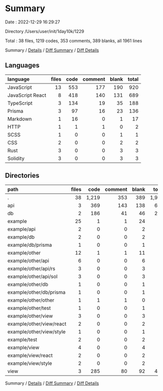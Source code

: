 # Summary

Date : 2022-12-29 16:29:27

Directory /Users/user/init/1day10k/1229

Total : 38 files,  1219 codes, 353 comments, 389 blanks, all 1961 lines

Summary / [Details](details.md) / [Diff Summary](diff.md) / [Diff Details](diff-details.md)

## Languages
| language | files | code | comment | blank | total |
| :--- | ---: | ---: | ---: | ---: | ---: |
| JavaScript | 13 | 553 | 177 | 190 | 920 |
| JavaScript React | 8 | 418 | 140 | 131 | 689 |
| TypeScript | 3 | 134 | 19 | 35 | 188 |
| Prisma | 3 | 97 | 16 | 23 | 136 |
| Markdown | 1 | 16 | 0 | 1 | 17 |
| HTTP | 1 | 1 | 1 | 0 | 2 |
| SCSS | 1 | 0 | 0 | 1 | 1 |
| CSS | 2 | 0 | 0 | 2 | 2 |
| Rust | 3 | 0 | 0 | 3 | 3 |
| Solidity | 3 | 0 | 0 | 3 | 3 |

## Directories
| path | files | code | comment | blank | total |
| :--- | ---: | ---: | ---: | ---: | ---: |
| . | 38 | 1,219 | 353 | 389 | 1,961 |
| api | 3 | 369 | 143 | 138 | 650 |
| db | 2 | 186 | 41 | 46 | 273 |
| example | 25 | 1 | 1 | 24 | 26 |
| example/api | 2 | 0 | 0 | 2 | 2 |
| example/db | 2 | 0 | 0 | 2 | 2 |
| example/db/prisma | 1 | 0 | 0 | 1 | 1 |
| example/other | 12 | 1 | 1 | 11 | 13 |
| example/other/api | 6 | 0 | 0 | 6 | 6 |
| example/other/api/rs | 3 | 0 | 0 | 3 | 3 |
| example/other/api/sol | 3 | 0 | 0 | 3 | 3 |
| example/other/db | 1 | 0 | 0 | 1 | 1 |
| example/other/db/prisma | 1 | 0 | 0 | 1 | 1 |
| example/other/other | 1 | 1 | 1 | 0 | 2 |
| example/other/test | 1 | 0 | 0 | 1 | 1 |
| example/other/view | 3 | 0 | 0 | 3 | 3 |
| example/other/view/react | 2 | 0 | 0 | 2 | 2 |
| example/other/view/style | 1 | 0 | 0 | 1 | 1 |
| example/test | 2 | 0 | 0 | 2 | 2 |
| example/view | 4 | 0 | 0 | 4 | 4 |
| example/view/react | 2 | 0 | 0 | 2 | 2 |
| example/view/style | 2 | 0 | 0 | 2 | 2 |
| view | 3 | 285 | 80 | 92 | 457 |

Summary / [Details](details.md) / [Diff Summary](diff.md) / [Diff Details](diff-details.md)